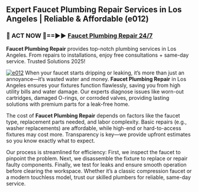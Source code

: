 ## Expert Faucet Plumbing Repair Services in Los Angeles | Reliable & Affordable (e012)  

<h3>🚿 ACT NOW 🌟==►► <a href="https://tinyurl.com/2ne6vx2x" rel="nofollow">Faucet Plumbing Repair 24/7</a></h3>

**Faucet Plumbing Repair** provides top-notch plumbing services in Los Angeles. From repairs to installations, enjoy free consultations + same-day service. Trusted Solutions 2025!

[![e012](https://i.imgur.com/4PFF4AK.jpeg)](https://tinyurl.com/2ne6vx2x)
When your faucet starts dripping or leaking, it’s more than just an annoyance—it’s wasted water and money. **Faucet Plumbing Repair** in Los Angeles ensures your fixtures function flawlessly, saving you from high utility bills and water damage. Our experts diagnose issues like worn-out cartridges, damaged O-rings, or corroded valves, providing lasting solutions with premium parts for a leak-free home.  

The cost of **Faucet Plumbing Repair** depends on factors like the faucet type, replacement parts needed, and labor complexity. Basic repairs (e.g., washer replacements) are affordable, while high-end or hard-to-access fixtures may cost more. Transparency is key—we provide upfront estimates so you know exactly what to expect.  

Our process is streamlined for efficiency: First, we inspect the faucet to pinpoint the problem. Next, we disassemble the fixture to replace or repair faulty components. Finally, we test for leaks and ensure smooth operation before clearing the workspace. Whether it’s a classic compression faucet or a modern touchless model, trust our skilled plumbers for reliable, same-day service.